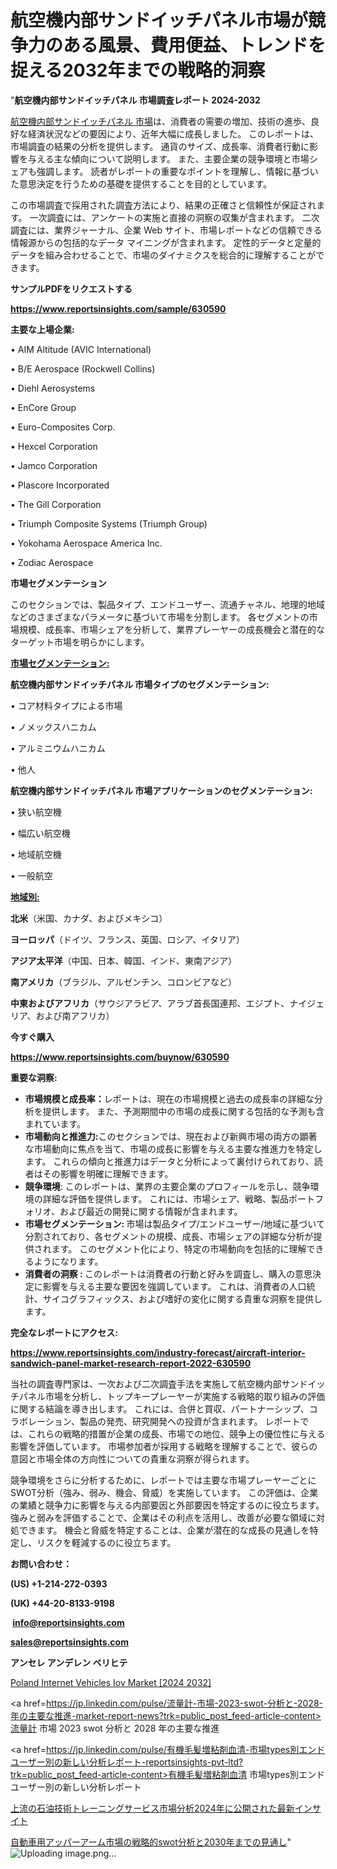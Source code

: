 # 航空機内部サンドイッチパネル市場が競争力のある風景、費用便益、トレンドを捉える2032年までの戦略的洞察

"<strong>航空機内部サンドイッチパネル 市場調査レポート 2024-2032</strong>

<a href=https://www.reportsinsights.com/sample/630590>航空機内部サンドイッチパネル 市場</a>は、消費者の需要の増加、技術の進歩、良好な経済状況などの要因により、近年大幅に成長しました。 このレポートは、市場調査の結果の分析を提供します。 通貨のサイズ、成長率、消費者行動に影響を与える主な傾向について説明します。 また、主要企業の競争環境と市場シェアも強調します。 読者がレポートの重要なポイントを理解し、情報に基づいた意思決定を行うための基礎を提供することを目的としています。

この市場調査で採用された調査方法により、結果の正確さと信頼性が保証されます。 一次調査には、アンケートの実施と直接の洞察の収集が含まれます。 二次調査には、業界ジャーナル、企業 Web サイト、市場レポートなどの信頼できる情報源からの包括的なデータ マイニングが含まれます。 定性的データと定量的データを組み合わせることで、市場のダイナミクスを総合的に理解することができます。

<strong><b>サンプルPDFをリクエストする</b></strong>

<a href=https://www.reportsinsights.com/sample/630590><strong><u>https://www.reportsinsights.com/sample/630590</u></strong></a>

<strong>主要な上場企業:</strong>

• AIM Altitude (AVIC International)

• B/E Aerospace (Rockwell Collins)

• Diehl Aerosystems

• EnCore Group

• Euro-Composites Corp.

• Hexcel Corporation

• Jamco Corporation

• Plascore Incorporated

• The Gill Corporation

• Triumph Composite Systems (Triumph Group)

• Yokohama Aerospace America Inc.

• Zodiac Aerospace

<strong>市場セグメンテーション</strong>

このセクションでは、製品タイプ、エンドユーザー、流通チャネル、地理的地域などのさまざまなパラメータに基づいて市場を分割します。 各セグメントの市場規模、成長率、市場シェアを分析して、業界プレーヤーの成長機会と潜在的なターゲット市場を明らかにします。

<strong><u>市場セグメンテーション</u></strong><strong><u>:</u></strong>

<strong>航空機内部サンドイッチパネル 市場タイプのセグメンテーション:</strong>

• コア材料タイプによる市場

• ノメックスハニカム

• アルミニウムハニカム

• 他人

<strong>航空機内部サンドイッチパネル 市場アプリケーションのセグメンテーション:</strong>

• 狭い航空機

• 幅広い航空機

• 地域航空機

• 一般航空

<strong><u>地域別</u></strong><strong><u>:</u></strong>

<strong>北米</strong>（米国、カナダ、およびメキシコ）

<strong>ヨーロッパ</strong>（ドイツ、フランス、英国、ロシア、イタリア）

<strong>アジア太平洋</strong>（中国、日本、韓国、インド、東南アジア）

<strong>南アメリカ</strong>（ブラジル、アルゼンチン、コロンビアなど）

<strong>中東およびアフリカ</strong>（サウジアラビア、アラブ首長国連邦、エジプト、ナイジェリア、および南アフリカ）

<strong>今すぐ購入</strong>

<a href=https://www.reportsinsights.com/buynow/630590><strong><u>https://www.reportsinsights.com/buynow/630590</u></strong></a>

<strong>重要な洞察:</strong>
<ul>
  <li><strong>市場規模と成長率：</strong>レポートは、現在の市場規模と過去の成長率の詳細な分析を提供します。 また、予測期間中の市場の成長に関する包括的な予測も含まれています。</li>
  <li><strong>市場動向と推進力:</strong>このセクションでは、現在および新興市場の両方の顕著な市場動向に焦点を当て、市場の成長に影響を与える主要な推進力を特定します。 これらの傾向と推進力はデータと分析によって裏付けられており、読者はその影響を明確に理解できます。</li>
  <li><strong>競争環境</strong>: このレポートは、業界の主要企業のプロフィールを示し、競争環境の詳細な評価を提供します。 これには、市場シェア、戦略、製品ポートフォリオ、および最近の開発に関する情報が含まれます。</li>
  <li><strong>市場セグメンテーション: </strong>市場は製品タイプ/エンドユーザー/地域に基づいて分割されており、各セグメントの規模、成長、市場シェアの詳細な分析が提供されます。 このセグメント化により、特定の市場動向を包括的に理解できるようになります。</li>
  <li><strong>消費者の洞察 : </strong>このレポートは消費者の行動と好みを調査し、購入の意思決定に影響を与える主要な要因を強調しています。 これは、消費者の人口統計、サイコグラフィックス、および嗜好の変化に関する貴重な洞察を提供します。</li>
</ul>
<strong>完全なレポートにアクセス:</strong>

<a href=https://www.reportsinsights.com/industry-forecast/aircraft-interior-sandwich-panel-market-research-report-2022-630590><strong><u><b>https://www.reportsinsights.com/industry-forecast/aircraft-interior-sandwich-panel-market-research-report-2022-630590</b></u></strong></a>

当社の調査専門家は、一次および二次調査手法を実施して航空機内部サンドイッチパネル市場を分析し、トップキープレーヤーが実施する戦略的取り組みの評価に関する結論を導き出します。 これには、合併と買収、パートナーシップ、コラボレーション、製品の発売、研究開発への投資が含まれます。 レポートでは、これらの戦略的措置が企業の成長、市場での地位、競争上の優位性に与える影響を評価しています。 市場参加者が採用する戦略を理解することで、彼らの意図と市場全体の方向性についての貴重な洞察が得られます。

競争環境をさらに分析するために、レポートでは主要な市場プレーヤーごとにSWOT分析（強み、弱み、機会、脅威）を実施しています。 この評価は、企業の業績と競争力に影響を与える内部要因と外部要因を特定するのに役立ちます。 強みと弱みを評価することで、企業はその利点を活用し、改善が必要な領域に対処できます。 機会と脅威を特定することは、企業が潜在的な成長の見通しを特定し、リスクを軽減するのに役立ちます。

<strong>お問い合わせ：</strong>

<strong>(US) +1-214-272-0393</strong>

<strong>(UK) +44-20-8133-9198</strong>

<strong> </strong><a href=info@reportsinsights.com><strong><u>info@reportsinsights.com</u></strong></a>

<a href=sales@reportsinsights.com><strong><u>sales@reportsinsights.com</u></strong></a>

<strong>アンセレ アンデレン ベリヒテ</strong>

<a href=https://www.linkedin.com/pulse/poland-internet-vehicles-iov-market-2024-conclusive-jvqle/>Poland Internet Vehicles Iov Market [2024 2032]</a>

<a href=https://jp.linkedin.com/pulse/流量計-市場-2023-swot-分析と-2028-年の主要な推進-market-report-news?trk=public_post_feed-article-content>流量計 市場 2023 swot 分析と 2028 年の主要な推進</a>

<a href=https://jp.linkedin.com/pulse/有機毛髪増粘剤血清-市場types別エンドユーザー別の新しい分析レポート-reportsinsights-pvt-ltd?trk=public_post_feed-article-content>有機毛髪増粘剤血清 市場types別エンドユーザー別の新しい分析レポート</a>

<a href=https://www.linkedin.com/pulse/上流の石油技術トレーニングサービス市場分析2024年に公開された最新インサイト-healthscope-news-245-267uf/>上流の石油技術トレーニングサービス市場分析2024年に公開された最新インサイト</a>

<a href=https://www.linkedin.com/pulse/自動車用アッパーアーム市場の戦略的swot分析と2030年までの見通し-tribunal-analytics-360-ywwwf/>自動車用アッパーアーム市場の戦略的swot分析と2030年までの見通し</a>"
![Uploading image.png…]()
